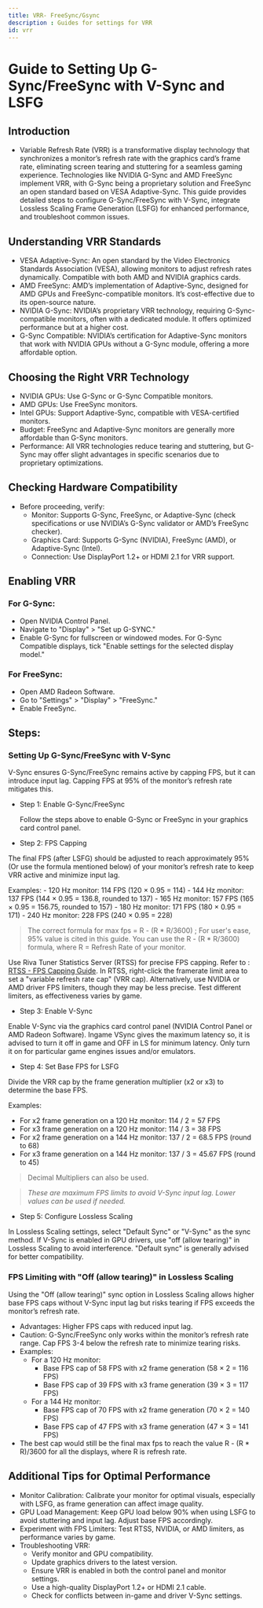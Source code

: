 ```yaml
---
title: VRR- FreeSync/Gsync
description : Guides for settings for VRR
id: vrr
---
```


# Guide to Setting Up G-Sync/FreeSync with V-Sync and LSFG

## Introduction
- Variable Refresh Rate (VRR) is a transformative display technology that synchronizes a monitor’s refresh rate with the graphics card’s frame rate, eliminating screen tearing and stuttering for a seamless gaming experience. Technologies like NVIDIA G-Sync and AMD FreeSync implement VRR, with G-Sync being a proprietary solution and FreeSync an open standard based on VESA Adaptive-Sync. This guide provides detailed steps to configure G-Sync/FreeSync with V-Sync, integrate Lossless Scaling Frame Generation (LSFG) for enhanced performance, and troubleshoot common issues.

## Understanding VRR Standards

- VESA Adaptive-Sync: An open standard by the Video Electronics Standards Association (VESA), allowing monitors to adjust refresh rates dynamically. Compatible with both AMD and NVIDIA graphics cards.
- AMD FreeSync: AMD’s implementation of Adaptive-Sync, designed for AMD GPUs and FreeSync-compatible monitors. It’s cost-effective due to its open-source nature.
- NVIDIA G-Sync: NVIDIA’s proprietary VRR technology, requiring G-Sync-compatible monitors, often with a dedicated module. It offers optimized performance but at a higher cost.
- G-Sync Compatible: NVIDIA’s certification for Adaptive-Sync monitors that work with NVIDIA GPUs without a G-Sync module, offering a more affordable option.

## Choosing the Right VRR Technology

- NVIDIA GPUs: Use G-Sync or G-Sync Compatible monitors.
- AMD GPUs: Use FreeSync monitors.
- Intel GPUs: Support Adaptive-Sync, compatible with VESA-certified monitors.
- Budget: FreeSync and Adaptive-Sync monitors are generally more affordable than G-Sync monitors.
- Performance: All VRR technologies reduce tearing and stuttering, but G-Sync may offer slight advantages in specific scenarios due to proprietary optimizations.

## Checking Hardware Compatibility
- Before proceeding, verify:
  - Monitor: Supports G-Sync, FreeSync, or Adaptive-Sync (check specifications or use NVIDIA’s G-Sync validator or AMD’s FreeSync checker).
  - Graphics Card: Supports G-Sync (NVIDIA), FreeSync (AMD), or Adaptive-Sync (Intel).
  - Connection: Use DisplayPort 1.2+ or HDMI 2.1 for VRR support.

## Enabling VRR

### For G-Sync:
- Open NVIDIA Control Panel.
- Navigate to "Display" > "Set up G-SYNC."
- Enable G-Sync for fullscreen or windowed modes. For G-Sync Compatible displays, tick "Enable settings for the selected display model."


### For FreeSync:
- Open AMD Radeon Software.
- Go to "Settings" > "Display" > "FreeSync."
- Enable FreeSync.

## Steps:

### Setting Up G-Sync/FreeSync with V-Sync
  V-Sync ensures G-Sync/FreeSync remains active by capping FPS, but it can introduce input lag. Capping FPS at 95% of the monitor’s refresh rate mitigates this.

  - Step 1: Enable G-Sync/FreeSync

    Follow the steps above to enable G-Sync or FreeSync in your graphics card control panel.

  - Step 2: FPS Capping

  The final FPS (after LSFG) should be adjusted to reach approximately 95% (Or use the formula mentioned below) of your monitor’s refresh rate to keep VRR active and minimize input lag.

  Examples:
    - 120 Hz monitor: 114 FPS (120 × 0.95 = 114)
    - 144 Hz monitor: 137 FPS (144 × 0.95 = 136.8, rounded to 137)
    - 165 Hz monitor: 157 FPS (165 × 0.95 = 156.75, rounded to 157)
    - 180 Hz monitor: 171 FPS (180 × 0.95 = 171)
    - 240 Hz monitor: 228 FPS (240 × 0.95 = 228)

> The correct formula for max fps = R - (R * R/3600) ; For user's ease, 95% value is cited in this guide. You can use the R - (R * R/3600) formula, where R = Refresh Rate of your monitor. 

  Use Riva Tuner Statistics Server (RTSS) for precise FPS capping. Refer to : [RTSS - FPS Capping Guide]("https://sageinfinity.github.io/docs/Guides/rtss"). In RTSS, right-click the framerate limit area to set a "variable refresh rate cap" (VRR cap).
  Alternatively, use NVIDIA or AMD driver FPS limiters, though they may be less precise. Test different limiters, as effectiveness varies by game.

  - Step 3: Enable V-Sync

  Enable V-Sync via the graphics card control panel (NVIDIA Control Panel or AMD Radeon Software). 
  Ingame VSync gives the maximum latency so, it is advised to turn it off in game and OFF in LS for minimum latency. Only turn it on for particular game engines issues and/or emulators.


  - Step 4: Set Base FPS for LSFG

  Divide the VRR cap by the frame generation multiplier (x2 or x3) to determine the base FPS.

  Examples:
  - For x2 frame generation on a 120 Hz monitor: 114 / 2 = 57 FPS
  - For x3 frame generation on a 120 Hz monitor: 114 / 3 = 38 FPS
  - For x2 frame generation on a 144 Hz monitor: 137 / 2 = 68.5 FPS (round to 68)
  - For x3 frame generation on a 144 Hz monitor: 137 / 3 = 45.67 FPS (round to 45)

> Decimal Multipliers can also be used.

> *These are maximum FPS limits to avoid V-Sync input lag. Lower values can be used if needed.*

  - Step 5: Configure Lossless Scaling

  In Lossless Scaling settings, select "Default Sync" or "V-Sync" as the sync method.
  If V-Sync is enabled in GPU drivers, use "off (allow tearing)" in Lossless Scaling to avoid interference. "Default sync" is generally advised for better compatibility.

### FPS Limiting with "Off (allow tearing)" in Lossless Scaling
  Using the "Off (allow tearing)" sync option in Lossless Scaling allows higher base FPS caps without V-Sync input lag but risks tearing if FPS exceeds the monitor’s refresh rate.

  - Advantages: Higher FPS caps with reduced input lag.
  - Caution: G-Sync/FreeSync only works within the monitor’s refresh rate range. Cap FPS 3-4 below the refresh rate to minimize tearing risks.
  - Examples:
    - For a 120 Hz monitor:
      - Base FPS cap of 58 FPS with x2 frame generation (58 × 2 = 116 FPS)
      - Base FPS cap of 39 FPS with x3 frame generation (39 × 3 = 117 FPS)
    - For a 144 Hz monitor:
      - Base FPS cap of 70 FPS with x2 frame generation (70 × 2 = 140 FPS)
      - Base FPS cap of 47 FPS with x3 frame generation (47 × 3 = 141 FPS)
  - The best cap would still be the final max fps to reach the value R - (R * R)/3600 for all the displays, where R is refresh rate.

## Additional Tips for Optimal Performance

- Monitor Calibration: Calibrate your monitor for optimal visuals, especially with LSFG, as frame generation can affect image quality.
- GPU Load Management: Keep GPU load below 90% when using LSFG to avoid stuttering and input lag. Adjust base FPS accordingly.
- Experiment with FPS Limiters: Test RTSS, NVIDIA, or AMD limiters, as performance varies by game.
- Troubleshooting VRR:
  - Verify monitor and GPU compatibility.
  - Update graphics drivers to the latest version.
  - Ensure VRR is enabled in both the control panel and monitor settings.
  - Use a high-quality DisplayPort 1.2+ or HDMI 2.1 cable.
  - Check for conflicts between in-game and driver V-Sync settings.
